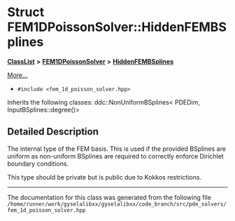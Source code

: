 

# Struct FEM1DPoissonSolver::HiddenFEMBSplines



[**ClassList**](annotated.md) **>** [**FEM1DPoissonSolver**](classFEM1DPoissonSolver.md) **>** [**HiddenFEMBSplines**](structFEM1DPoissonSolver_1_1HiddenFEMBSplines.md)



[More...](#detailed-description)

* `#include <fem_1d_poisson_solver.hpp>`



Inherits the following classes: ddc::NonUniformBSplines< PDEDim, InputBSplines::degree()>






























































## Detailed Description


The internal type of the FEM basis. This is used if the provided BSplines are uniform as non-uniform BSplines are required to correctly enforce Dirichlet boundary conditions.


This type should be private but is public due to Kokkos restrictions. 


    

------------------------------
The documentation for this class was generated from the following file `/home/runner/work/gyselalibxx/gyselalibxx/code_branch/src/pde_solvers/fem_1d_poisson_solver.hpp`

